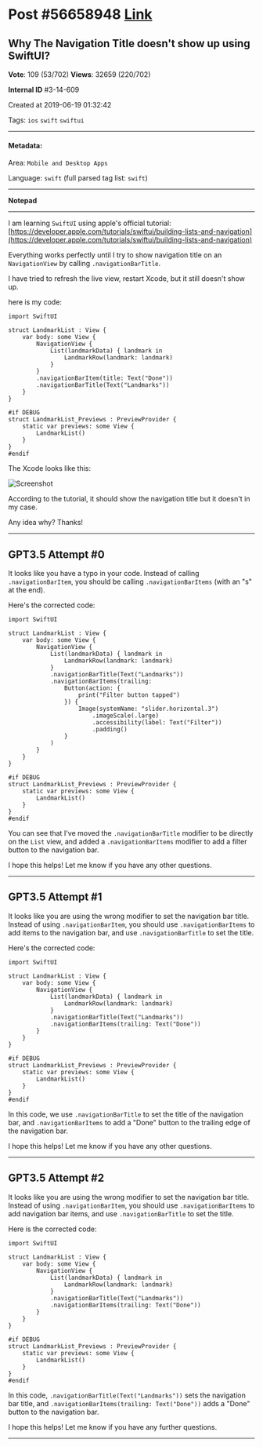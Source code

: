 
# Post \#56658948 [Link](https://stackoverflow.com/questions/56658948/)

## Why The Navigation Title doesn't show up using SwiftUI?

**Vote**: 109 (53/702) **Views**: 32659 (220/702) 

**Internal ID** \#3-14-609

Created at 2019-06-19 01:32:42

Tags: `ios` `swift` `swiftui`

----------

#### Metadata:

Area: `Mobile and Desktop Apps`

Language: `swift` (full parsed tag list: `swift`)

----------

**Notepad**


----------

I am learning `SwiftUI` using apple's official tutorial:
[https://developer.apple.com/tutorials/swiftui/building-lists-and-navigation](https://developer.apple.com/tutorials/swiftui/building-lists-and-navigation)

Everything works perfectly until I try to show navigation title on an `NavigationView` by calling `.navigationBarTitle`. 

I have tried to refresh the live view, restart Xcode, but it still doesn't show up.

here is my code:

```
import SwiftUI

struct LandmarkList : View {
    var body: some View {
        NavigationView {
            List(landmarkData) { landmark in
                LandmarkRow(landmark: landmark)
            }
        }
        .navigationBarItem(title: Text("Done"))
        .navigationBarTitle(Text("Landmarks"))
    }
}

#if DEBUG
struct LandmarkList_Previews : PreviewProvider {
    static var previews: some View {
        LandmarkList()
    }
}
#endif
```


The Xcode looks like this:

![Screenshot](https://dymx102.github.io/PhotoMagicSite/images/swiftui_navigation_title_not_showing.png)

According to the tutorial, it should show the navigation title but it doesn't in my case.

Any idea why? Thanks!


----------
        
## GPT3.5 Attempt \#0

It looks like you have a typo in your code. Instead of calling `.navigationBarItem`, you should be calling `.navigationBarItems` (with an "s" at the end). 

Here's the corrected code:

```
import SwiftUI

struct LandmarkList : View {
    var body: some View {
        NavigationView {
            List(landmarkData) { landmark in
                LandmarkRow(landmark: landmark)
            }
            .navigationBarTitle(Text("Landmarks"))
            .navigationBarItems(trailing:
                Button(action: {
                    print("Filter button tapped")
                }) {
                    Image(systemName: "slider.horizontal.3")
                        .imageScale(.large)
                        .accessibility(label: Text("Filter"))
                        .padding()
                }
            )
        }
    }
}

#if DEBUG
struct LandmarkList_Previews : PreviewProvider {
    static var previews: some View {
        LandmarkList()
    }
}
#endif
```

You can see that I've moved the `.navigationBarTitle` modifier to be directly on the `List` view, and added a `.navigationBarItems` modifier to add a filter button to the navigation bar. 

I hope this helps! Let me know if you have any other questions.

--------

## GPT3.5 Attempt \#1

It looks like you are using the wrong modifier to set the navigation bar title. Instead of using `.navigationBarItem`, you should use `.navigationBarItems` to add items to the navigation bar, and use `.navigationBarTitle` to set the title.

Here's the corrected code:

```
import SwiftUI

struct LandmarkList : View {
    var body: some View {
        NavigationView {
            List(landmarkData) { landmark in
                LandmarkRow(landmark: landmark)
            }
            .navigationBarTitle(Text("Landmarks"))
            .navigationBarItems(trailing: Text("Done"))
        }
    }
}

#if DEBUG
struct LandmarkList_Previews : PreviewProvider {
    static var previews: some View {
        LandmarkList()
    }
}
#endif
```

In this code, we use `.navigationBarTitle` to set the title of the navigation bar, and `.navigationBarItems` to add a "Done" button to the trailing edge of the navigation bar.

I hope this helps! Let me know if you have any other questions.

--------

## GPT3.5 Attempt \#2

It looks like you are using the wrong modifier to set the navigation bar title. Instead of using `.navigationBarItem`, you should use `.navigationBarItems` to add navigation bar items, and use `.navigationBarTitle` to set the title.

Here is the corrected code:

```
import SwiftUI

struct LandmarkList : View {
    var body: some View {
        NavigationView {
            List(landmarkData) { landmark in
                LandmarkRow(landmark: landmark)
            }
            .navigationBarTitle(Text("Landmarks"))
            .navigationBarItems(trailing: Text("Done"))
        }
    }
}

#if DEBUG
struct LandmarkList_Previews : PreviewProvider {
    static var previews: some View {
        LandmarkList()
    }
}
#endif
```

In this code, `.navigationBarTitle(Text("Landmarks"))` sets the navigation bar title, and `.navigationBarItems(trailing: Text("Done"))` adds a "Done" button to the navigation bar.

I hope this helps! Let me know if you have any further questions.

--------
